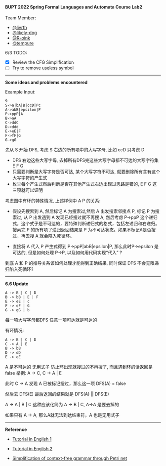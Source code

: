 #### BUPT 2022 Spring Formal Languages and Automata Course Lab2

Team Member:
- [@livrth](https://github.com/livrth)
- [@likely-dog](https://github.com/likely-dog)
- [@R-oink](https://github.com/R-oink)
- [@tempure](https://github.com/tempure)

6/3 TODO:
- [x] Review the CFG Simplification
- [ ] Try to remove useless symbol

--- 

__Some ideas and problems encountered__

Example Input:
```
9
S->a|bA|B|ccD|Pc
A->abB|epsilon|P
P->ppP|A
B->aA
C->ddC
D->ddd
E->eE|F
F->fF|G
G->gG
```

先从 S 开始 DFS, 考虑 S 右边的所有项中的大写字母, 比如 ccD 只考虑 D
- DFS 右边这些大写字母, 去掉所有DFS完这些大写字母都不可达的大写字符集 E F G
- 只需要判断是大写字符是否可达, 某个大写字符不可达, 就要删除所有含有这个大写字符的产生式
- 枚举每个产生式然后判断是否在其他产生式右边出现过思路是错的, E F G 这三项就可以证明

考虑图中有环的特殊情况, 上述样例中 A P 的关系:
- 假设先搜索到 A, 然后标记 A 为搜索过,然后 A 出发搜索邻接点 P, 标记 P 为搜索过, 从 P 出发遇到 A 发现已经搜过就不再搜 A, 然后考虑 P->ppP 这个递归式，这个式子是不可达的，要特殊判断递归式的格式，包括左递归和右递归。搜索完 P 的所有项了递归返回结果是 P 为不可达状态。如果不标记A是否搜过，再去搜 A 就会陷入死循环。

- 直接将 A 代入 P 产生式得到 P->ppP|abB|epsilon|P, 那么此时P->epsilon 是可达的, 但是如何处理 P->P, 以及如何用代码实现“代入” ?

到底 A 和 P 的推导关系该如何处理才能得到正确结果, 同时保证 DFS 不会无限递归陷入死循环?

--- 


__6.6 Update__
```
A -> B | C | D
B -> bB | E | F
E -> eE | c
F -> eF | G
G -> gG | b
```
每一项大写字母都DFS 任意一项可达就是可达的

有环情况:
```
A -> B | C | D
C -> A | E
B -> bB
D -> dD 
E -> eE
```
A 是不可达的 无用式子
防止环出现就搜过的不再搜了, 而且遇到环的话返回是 false
举例: A -> C, C -> A | E

此时 C -> A 发现 A 已被标记搜过，那么这一项 DFS(A)  = false

然后去 DFS(E) 最后返回的结果就是 DFS(A) || DFS(E)

A -> A | B | C 这种应该化简为 A -> B | C, A->A 是要去掉的

如果只有 A -> A, 那么A就无法到达结束符，A 也是无用式子

---

__Reference__

- [Tutorial in English 1](https://www.javatpoint.com/automata-simplification-of-cfg)

- [Tutorial in English 2](https://www.tutorialspoint.com/automata_theory/cfg_simplification.htm)

- [Simplification of context-free grammar through Petri net](https://www.academia.edu/5233442/Simplification_of_context_free_grammar_through_Petri_net)
